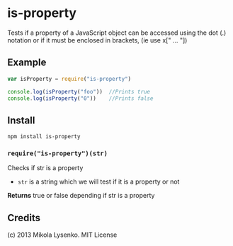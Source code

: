 is-property
===========
Tests if a property of a JavaScript object can be accessed using the dot (.) notation or if it must be enclosed in
brackets, (ie use x[" ... "])

Example
-------

```javascript
var isProperty = require("is-property")

console.log(isProperty("foo"))  //Prints true
console.log(isProperty("0"))    //Prints false
```

Install
-------

    npm install is-property

### `require("is-property")(str)`

Checks if str is a property

* `str` is a string which we will test if it is a property or not

**Returns** true or false depending if str is a property

## Credits

(c) 2013 Mikola Lysenko. MIT License